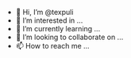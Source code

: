 - 👋 Hi, I’m @texpuli
- 👀 I’m interested in ...
- 🌱 I’m currently learning ...
- 💞️ I’m looking to collaborate on ...
- 📫 How to reach me ...

<!---
texpuli/texpuli is a ✨ special ✨ repository because its `README.md` (this file) appears on your GitHub profile.
You can click the Preview link to take a look at your changes.
--->
